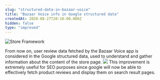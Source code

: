 ```yaml
---
slug: "structured-data-in-bazaar-voice"
title: "Bazaar Voice info in Google structured data"
createdAt: 2020-08-27T20:10:00.000Z
hidden: false
type: "improved"
---
```


![Store Framework](https://img.shields.io/badge/-Store%20Framework-red)

From now on, user review data fetched by the Bazaar Voice app is considered in the Google structured data, used to understand and gather information about the content of the store page.
![](https://cdn.jsdelivr.net/gh/vtexdocs/dev-portal-content@readme-docs/docs/release-notes/bcce2a1-bazaar-voice-structured-data_12.png)
This improvement is extremely useful for SEO purposes since google will now be able to effectively fetch product reviews and display them on search result pages.
